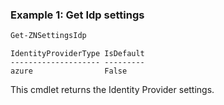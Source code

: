 ### Example 1: Get Idp settings
```powershell
Get-ZNSettingsIdp
```

```output
IdentityProviderType IsDefault
-------------------- ---------
azure                False
```

This cmdlet returns the Identity Provider settings.
